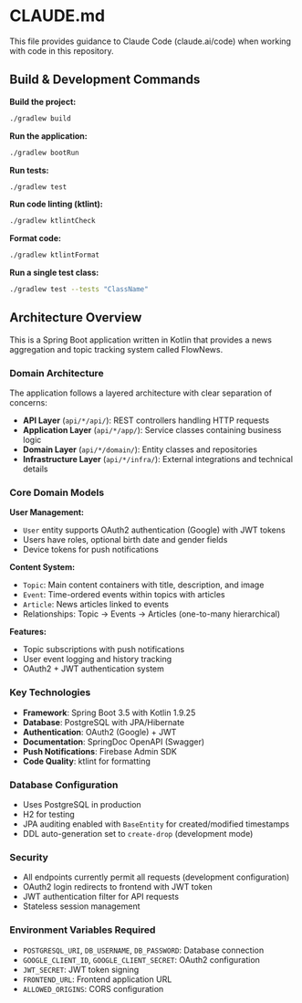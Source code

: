 # CLAUDE.md

This file provides guidance to Claude Code (claude.ai/code) when working with code in this repository.

## Build & Development Commands

**Build the project:**
```bash
./gradlew build
```

**Run the application:**
```bash
./gradlew bootRun
```

**Run tests:**
```bash
./gradlew test
```

**Run code linting (ktlint):**
```bash
./gradlew ktlintCheck
```

**Format code:**
```bash
./gradlew ktlintFormat
```

**Run a single test class:**
```bash
./gradlew test --tests "ClassName"
```

## Architecture Overview

This is a Spring Boot application written in Kotlin that provides a news aggregation and topic tracking system called FlowNews.

### Domain Architecture

The application follows a layered architecture with clear separation of concerns:

- **API Layer** (`api/*/api/`): REST controllers handling HTTP requests
- **Application Layer** (`api/*/app/`): Service classes containing business logic
- **Domain Layer** (`api/*/domain/`): Entity classes and repositories
- **Infrastructure Layer** (`api/*/infra/`): External integrations and technical details

### Core Domain Models

**User Management:**
- `User` entity supports OAuth2 authentication (Google) with JWT tokens
- Users have roles, optional birth date and gender fields
- Device tokens for push notifications

**Content System:**
- `Topic`: Main content containers with title, description, and image
- `Event`: Time-ordered events within topics with articles
- `Article`: News articles linked to events
- Relationships: Topic → Events → Articles (one-to-many hierarchical)

**Features:**
- Topic subscriptions with push notifications
- User event logging and history tracking
- OAuth2 + JWT authentication system

### Key Technologies

- **Framework**: Spring Boot 3.5 with Kotlin 1.9.25
- **Database**: PostgreSQL with JPA/Hibernate
- **Authentication**: OAuth2 (Google) + JWT
- **Documentation**: SpringDoc OpenAPI (Swagger)
- **Push Notifications**: Firebase Admin SDK
- **Code Quality**: ktlint for formatting

### Database Configuration

- Uses PostgreSQL in production
- H2 for testing
- JPA auditing enabled with `BaseEntity` for created/modified timestamps
- DDL auto-generation set to `create-drop` (development mode)

### Security

- All endpoints currently permit all requests (development configuration)
- OAuth2 login redirects to frontend with JWT token
- JWT authentication filter for API requests
- Stateless session management

### Environment Variables Required

- `POSTGRESQL_URI`, `DB_USERNAME`, `DB_PASSWORD`: Database connection
- `GOOGLE_CLIENT_ID`, `GOOGLE_CLIENT_SECRET`: OAuth2 configuration
- `JWT_SECRET`: JWT token signing
- `FRONTEND_URL`: Frontend application URL
- `ALLOWED_ORIGINS`: CORS configuration
